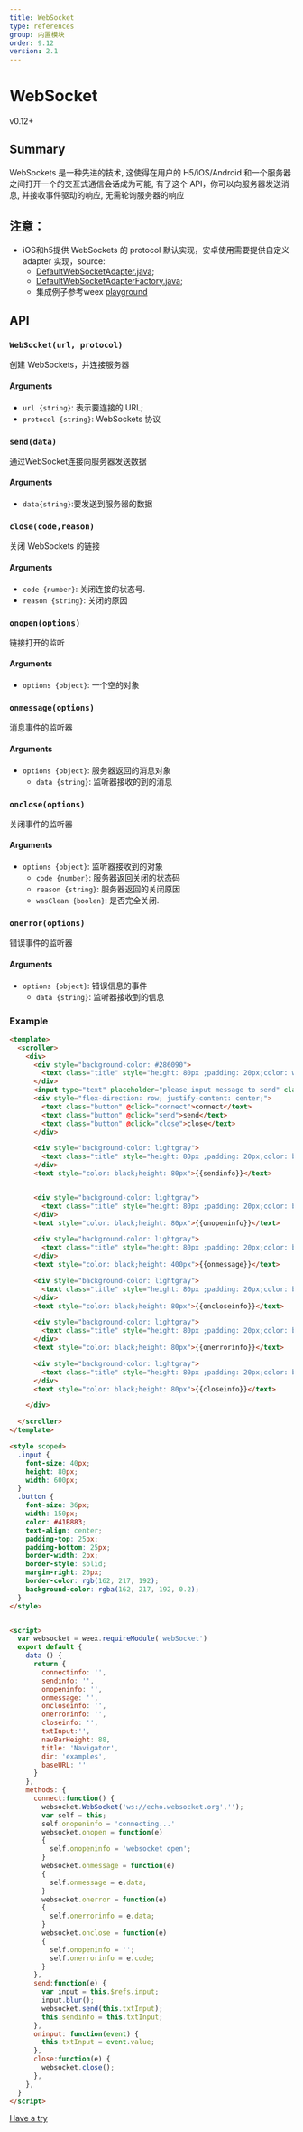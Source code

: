 ```yaml
---
title: WebSocket
type: references
group: 内置模块
order: 9.12
version: 2.1
---
```


# WebSocket
<span class="weex-version">v0.12+</span>

## Summary

WebSockets 是一种先进的技术, 这使得在用户的 H5/iOS/Android 和一个服务器之间打开一个的交互式通信会话成为可能, 有了这个 API，你可以向服务器发送消息, 并接收事件驱动的响应, 无需轮询服务器的响应

## **注意：**
- iOS和h5提供 WebSockets 的 protocol 默认实现，安卓使用需要提供自定义 adapter 实现，source:
  - [DefaultWebSocketAdapter.java](https://github.com/apache/incubator-weex/blob/dev/android/commons/src/main/java/com/alibaba/weex/commons/adapter/DefaultWebSocketAdapter.java);
  - [DefaultWebSocketAdapterFactory.java](https://github.com/apache/incubator-weex/blob/dev/android/commons/src/main/java/com/alibaba/weex/commons/adapter/DefaultWebSocketAdapterFactory.java);
  - 集成例子参考weex [playground](https://github.com/apache/incubator-weex/tree/dev/android/playground)


## API
### `WebSocket(url, protocol)`

创建 WebSockets，并连接服务器

#### Arguments

- `url {string}`: 表示要连接的 URL;
- `protocol {string}`: WebSockets 协议

### `send(data)`

通过WebSocket连接向服务器发送数据

#### Arguments

- `data{string}`:要发送到服务器的数据

### `close(code,reason)`

关闭 WebSockets 的链接

#### Arguments

- `code {number}`: 关闭连接的状态号.
- `reason {string}`: 关闭的原因

### `onopen(options)`

链接打开的监听

#### Arguments

- `options {object}`: 一个空的对象

### `onmessage(options)`

消息事件的监听器

#### Arguments

- `options {object}`: 服务器返回的消息对象
  - `data {string}`: 监听器接收的到的消息

### `onclose(options)`

关闭事件的监听器

#### Arguments

- `options {object}`: 监听器接收到的对象
  - `code {number}`: 服务器返回关闭的状态码
  - `reason {string}`: 服务器返回的关闭原因
  - `wasClean {boolen}`: 是否完全关闭.

### `onerror(options)`

错误事件的监听器

#### Arguments

- `options {object}`: 错误信息的事件
  - `data {string}`: 监听器接收到的信息

### Example

```html
<template>
  <scroller>
    <div>
      <div style="background-color: #286090">
        <text class="title" style="height: 80px ;padding: 20px;color: white">websocket</text>
      </div>
      <input type="text" placeholder="please input message to send" class="input" autofocus="false" value="" @change="onchange" @input="oninput" ref="input"/>
      <div style="flex-direction: row; justify-content: center;">
        <text class="button" @click="connect">connect</text>
        <text class="button" @click="send">send</text>
        <text class="button" @click="close">close</text>
      </div>

      <div style="background-color: lightgray">
        <text class="title" style="height: 80px ;padding: 20px;color: black">method = send</text>
      </div>
      <text style="color: black;height: 80px">{{sendinfo}}</text>


      <div style="background-color: lightgray">
        <text class="title" style="height: 80px ;padding: 20px;color: black">method = onopen</text>
      </div>
      <text style="color: black;height: 80px">{{onopeninfo}}</text>

      <div style="background-color: lightgray">
        <text class="title" style="height: 80px ;padding: 20px;color: black">method = onmessage</text>
      </div>
      <text style="color: black;height: 400px">{{onmessage}}</text>

      <div style="background-color: lightgray">
        <text class="title" style="height: 80px ;padding: 20px;color: black">method = onclose</text>
      </div>
      <text style="color: black;height: 80px">{{oncloseinfo}}</text>

      <div style="background-color: lightgray">
        <text class="title" style="height: 80px ;padding: 20px;color: black">method = onerror</text>
      </div>
      <text style="color: black;height: 80px">{{onerrorinfo}}</text>

      <div style="background-color: lightgray">
        <text class="title" style="height: 80px ;padding: 20px;color: black">method = close</text>
      </div>
      <text style="color: black;height: 80px">{{closeinfo}}</text>

    </div>

  </scroller>
</template>

<style scoped>
  .input {
    font-size: 40px;
    height: 80px;
    width: 600px;
  }
  .button {
    font-size: 36px;
    width: 150px;
    color: #41B883;
    text-align: center;
    padding-top: 25px;
    padding-bottom: 25px;
    border-width: 2px;
    border-style: solid;
    margin-right: 20px;
    border-color: rgb(162, 217, 192);
    background-color: rgba(162, 217, 192, 0.2);
  }
</style>


<script>
  var websocket = weex.requireModule('webSocket')
  export default {
    data () {
      return {
        connectinfo: '',
        sendinfo: '',
        onopeninfo: '',
        onmessage: '',
        oncloseinfo: '',
        onerrorinfo: '',
        closeinfo: '',
        txtInput:'',
        navBarHeight: 88,
        title: 'Navigator',
        dir: 'examples',
        baseURL: ''
      }
    },
    methods: {
      connect:function() {
        websocket.WebSocket('ws://echo.websocket.org','');
        var self = this;
        self.onopeninfo = 'connecting...'
        websocket.onopen = function(e)
        {
          self.onopeninfo = 'websocket open';
        }
        websocket.onmessage = function(e)
        {
          self.onmessage = e.data;
        }
        websocket.onerror = function(e)
        {
          self.onerrorinfo = e.data;
        }
        websocket.onclose = function(e)
        {
          self.onopeninfo = '';
          self.onerrorinfo = e.code;
        }
      },
      send:function(e) {
        var input = this.$refs.input;
        input.blur();
        websocket.send(this.txtInput);
        this.sendinfo = this.txtInput;
      },
      oninput: function(event) {
        this.txtInput = event.value;
      },
      close:function(e) {
        websocket.close();
      },
    },
  }
</script>
```

[Have a try](http://dotwe.org/vue/6d8bdfe66f24fda1a2dc6158b0182573)
